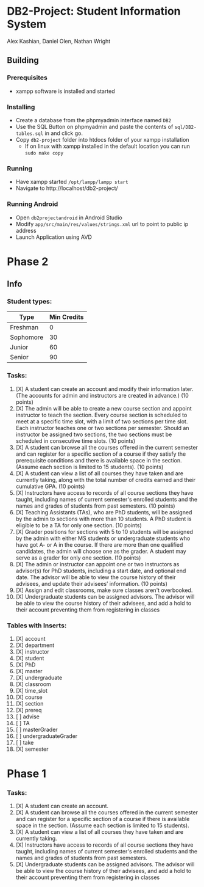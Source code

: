 # DB2-Project: Student Information System
Alex Kashian, Daniel Olen, Nathan Wright

## Building
### Prerequisites
* xampp software is installed and started

### Installing
* Create a database from the phpmyadmin interface named `DB2`
* Use the SQL Button on phpmyadmin and paste the contents of `sql/DB2-tables.sql` in and click go.
* Copy `db2-project` folder into htdocs folder of your xampp installation
  * If on linux with xampp installed in the default location you can run `sudo make copy`

### Running
* Have xampp started `/opt/lampp/lampp start`
* Navigate to http://localhost/db2-project/

### Running Android
* Open `db2projectandroid` in Android Studio
* Modify `app/src/main/res/values/strings.xml` url to point to public ip address
* Launch Application using AVD

# Phase 2
## Info
### Student types:
| Type      | Min Credits |
| --------- | ----------- |
| Freshman  | 0           |
| Sophomore | 30          |
| Junior    | 60          |
| Senior    | 90          |

### Tasks:

1. [X] A student can create an account and modify their information later. (The accounts for admin and instructors are created in advance.) (10 points) 
2. [X] The admin will be able to create a new course section and appoint instructor to teach the section. Every course section is scheduled to meet at a specific time slot, with a limit of two sections per time slot. Each instructor teaches one or two sections per semester. Should an instructor be assigned two sections, the two sections must be scheduled in consecutive time slots. (10 points) 
3. [X] A student can browse all the courses offered in the current semester and can register for a specific section of a course if they satisfy the prerequisite conditions and there is available space in the section. (Assume each section is limited to 15 students). (10 points) 
4. [X] A student can view a list of all courses they have taken and are currently taking, along with the total number of credits earned and their cumulative GPA. (10 points) 
5. [X] Instructors have access to records of all course sections they have taught, including names of current semester's enrolled students and the names and grades of students from past semesters. (10 points) 
6. [X] Teaching Assistants (TAs), who are PhD students, will be assigned by the admin to sections with more than 10 students. A PhD student is eligible to be a TA for only one section. (10 points) 
7. [X] Grader positions for sections with 5 to 10 students will be assigned by the admin with either MS students or undergraduate students who have got A- or A in the course. If there are more than one qualified candidates, the admin will choose one as the grader. A student may serve as a grader for only one section. (10 points) 
8. [X] The admin or instructor can appoint one or two instructors as advisor(s) for PhD students, including a start date, and optional end date. The advisor will be able to view the course history of their advisees, and update their advisees’ information. (10 points)
9. [X] Assign and edit classrooms, make sure classes aren't overbooked.
10.  [X] Undergraduate students can be assigned advisors. The advisor will be able to view the course history of their advisees, and add a hold to their account preventing them from registering in classes


### Tables with Inserts:
1. [X] account
2. [X] department
3. [X] instructor
4. [X] student
5. [X] PhD
6. [X] master
7. [X] undergraduate
8. [X] classroom
9. [X] time_slot
10. [X] course
11. [X] section
12. [X] prereq
13. [ ] advise
14. [ ] TA
15. [ ] masterGrader
16. [ ] undergraduateGrader
17. [ ] take
20. [X] semester

# Phase 1
### Tasks:
1. [X] A student can create an account.
2. [X] A student can browse all the courses offered in the current semester and can register for a specific section of a course if there is available space in the section. (Assume each section is limited to 15 students).
3. [X] A student can view a list of all courses they have taken and are currently taking.
4. [X] Instructors have access to records of all course sections they have taught, including names of current semester's enrolled students and the names and grades of students from past semesters.
5. [X] Undergraduate students can be assigned advisors. The advisor will be able to view the course history of their advisees, and add a hold to their account preventing them from registering in classes
 